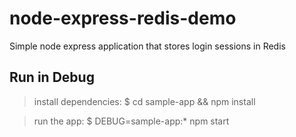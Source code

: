 # node-express-redis-demo
Simple node express application that stores login sessions in Redis

## Run in Debug

 > install dependencies:
     $ cd sample-app && npm install

  > run the app:
     $ DEBUG=sample-app:* npm start

